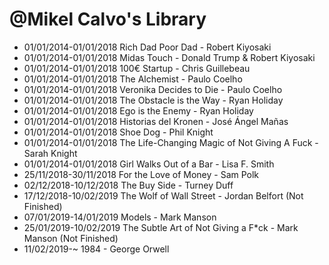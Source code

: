 @Mikel Calvo's Library
===============
- 01/01/2014-01/01/2018 Rich Dad Poor Dad - Robert Kiyosaki
- 01/01/2014-01/01/2018 Midas Touch - Donald Trump & Robert Kiyosaki
- 01/01/2014-01/01/2018 100€ Startup - Chris Guillebeau
- 01/01/2014-01/01/2018 The Alchemist - Paulo Coelho
- 01/01/2014-01/01/2018 Veronika Decides to Die - Paulo Coelho
- 01/01/2014-01/01/2018 The Obstacle is the Way - Ryan Holiday
- 01/01/2014-01/01/2018 Ego is the Enemy - Ryan Holiday
- 01/01/2014-01/01/2018 Historias del Kronen - José Ángel Mañas
- 01/01/2014-01/01/2018 Shoe Dog - Phil Knight
- 01/01/2014-01/01/2018 The Life-Changing Magic of Not Giving A Fuck - Sarah Knight
- 01/01/2014-01/01/2018 Girl Walks Out of a Bar - Lisa F. Smith
- 25/11/2018-30/11/2018 For the Love of Money - Sam Polk
- 02/12/2018-10/12/2018 The Buy Side - Turney Duff
- 17/12/2018-10/02/2019 The Wolf of Wall Street - Jordan Belfort (Not Finished)
- 07/01/2019-14/01/2019 Models - Mark Manson
- 25/01/2019-10/02/2019 The Subtle Art of Not Giving a F*ck - Mark Manson (Not Finished)
- 11/02/2019-~ 1984 - George Orwell
